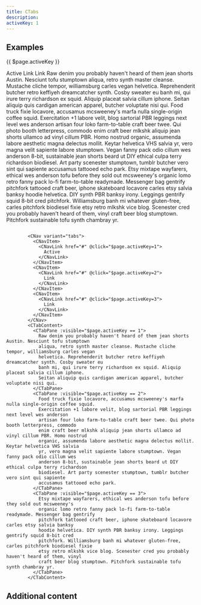 ```yaml
---
title: CTabs
description: 
activeKey: 1
---
```


## Examples

{{ $page.activeKey }}


<CNav variant="tabs">
          <CNavItem>
            <CNavLink href="#" @click="$page.activeKey=1">
              Active
            </CNavLink>
          </CNavItem>
          <CNavItem>
            <CNavLink href="#" @click="$page.activeKey=2">
              Link
            </CNavLink>
          </CNavItem>
          <CNavItem>
            <CNavLink href="#" @click="$page.activeKey=3">
              Link
            </CNavLink>
          </CNavItem>
        </CNav>
        <CTabContent>
          <CTabPane :visible="$page.activeKey == 1">
            Raw denim you probably haven't heard of them jean shorts Austin. Nesciunt tofu stumptown
            aliqua, retro synth master cleanse. Mustache cliche tempor, williamsburg carles vegan
            helvetica. Reprehenderit butcher retro keffiyeh dreamcatcher synth. Cosby sweater eu
            banh mi, qui irure terry richardson ex squid. Aliquip placeat salvia cillum iphone.
            Seitan aliquip quis cardigan american apparel, butcher voluptate nisi qui.
          </CTabPane>
          <CTabPane :visible="$page.activeKey == 2">
            Food truck fixie locavore, accusamus mcsweeney's marfa nulla single-origin coffee squid.
            Exercitation +1 labore velit, blog sartorial PBR leggings next level wes anderson
            artisan four loko farm-to-table craft beer twee. Qui photo booth letterpress, commodo
            enim craft beer mlkshk aliquip jean shorts ullamco ad vinyl cillum PBR. Homo nostrud
            organic, assumenda labore aesthetic magna delectus mollit. Keytar helvetica VHS salvia
            yr, vero magna velit sapiente labore stumptown. Vegan fanny pack odio cillum wes
            anderson 8-bit, sustainable jean shorts beard ut DIY ethical culpa terry richardson
            biodiesel. Art party scenester stumptown, tumblr butcher vero sint qui sapiente
            accusamus tattooed echo park.
          </CTabPane>
          <CTabPane :visible="$page.activeKey == 3">
            Etsy mixtape wayfarers, ethical wes anderson tofu before they sold out mcsweeney's
            organic lomo retro fanny pack lo-fi farm-to-table readymade. Messenger bag gentrify
            pitchfork tattooed craft beer, iphone skateboard locavore carles etsy salvia banksy
            hoodie helvetica. DIY synth PBR banksy irony. Leggings gentrify squid 8-bit cred
            pitchfork. Williamsburg banh mi whatever gluten-free, carles pitchfork biodiesel fixie
            etsy retro mlkshk vice blog. Scenester cred you probably haven't heard of them, vinyl
            craft beer blog stumptown. Pitchfork sustainable tofu synth chambray yr.
          </CTabPane>
        </CTabContent>


```vue

        <CNav variant="tabs">
          <CNavItem>
            <CNavLink href="#" @click="$page.activeKey=1">
              Active
            </CNavLink>
          </CNavItem>
          <CNavItem>
            <CNavLink href="#" @click="$page.activeKey=2">
              Link
            </CNavLink>
          </CNavItem>
          <CNavItem>
            <CNavLink href="#" @click="$page.activeKey=3">
              Link
            </CNavLink>
          </CNavItem>
        </CNav>
        <CTabContent>
          <CTabPane :visible="$page.activeKey == 1">
            Raw denim you probably haven't heard of them jean shorts Austin. Nesciunt tofu stumptown
            aliqua, retro synth master cleanse. Mustache cliche tempor, williamsburg carles vegan
            helvetica. Reprehenderit butcher retro keffiyeh dreamcatcher synth. Cosby sweater eu
            banh mi, qui irure terry richardson ex squid. Aliquip placeat salvia cillum iphone.
            Seitan aliquip quis cardigan american apparel, butcher voluptate nisi qui.
          </CTabPane>
          <CTabPane :visible="$page.activeKey == 2">
            Food truck fixie locavore, accusamus mcsweeney's marfa nulla single-origin coffee squid.
            Exercitation +1 labore velit, blog sartorial PBR leggings next level wes anderson
            artisan four loko farm-to-table craft beer twee. Qui photo booth letterpress, commodo
            enim craft beer mlkshk aliquip jean shorts ullamco ad vinyl cillum PBR. Homo nostrud
            organic, assumenda labore aesthetic magna delectus mollit. Keytar helvetica VHS salvia
            yr, vero magna velit sapiente labore stumptown. Vegan fanny pack odio cillum wes
            anderson 8-bit, sustainable jean shorts beard ut DIY ethical culpa terry richardson
            biodiesel. Art party scenester stumptown, tumblr butcher vero sint qui sapiente
            accusamus tattooed echo park.
          </CTabPane>
          <CTabPane :visible="$page.activeKey == 3">
            Etsy mixtape wayfarers, ethical wes anderson tofu before they sold out mcsweeney's
            organic lomo retro fanny pack lo-fi farm-to-table readymade. Messenger bag gentrify
            pitchfork tattooed craft beer, iphone skateboard locavore carles etsy salvia banksy
            hoodie helvetica. DIY synth PBR banksy irony. Leggings gentrify squid 8-bit cred
            pitchfork. Williamsburg banh mi whatever gluten-free, carles pitchfork biodiesel fixie
            etsy retro mlkshk vice blog. Scenester cred you probably haven't heard of them, vinyl
            craft beer blog stumptown. Pitchfork sustainable tofu synth chambray yr.
          </CTabPane>
        </CTabContent>

```


## Additional content